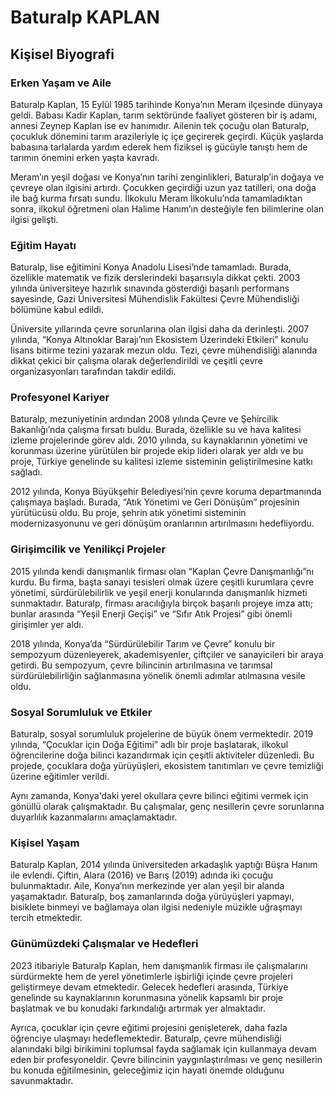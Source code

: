# Baturalp KAPLAN

## Kişisel Biyografi

### Erken Yaşam ve Aile

Baturalp Kaplan, 15 Eylül 1985 tarihinde Konya’nın Meram ilçesinde dünyaya geldi. Babası Kadir Kaplan, tarım sektöründe faaliyet gösteren bir iş adamı, annesi Zeynep Kaplan ise ev hanımıdır. Ailenin tek çocuğu olan Baturalp, çocukluk dönemini tarım arazileriyle iç içe geçirerek geçirdi. Küçük yaşlarda babasına tarlalarda yardım ederek hem fiziksel iş gücüyle tanıştı hem de tarımın önemini erken yaşta kavradı.

Meram’ın yeşil doğası ve Konya’nın tarihi zenginlikleri, Baturalp’in doğaya ve çevreye olan ilgisini artırdı. Çocukken geçirdiği uzun yaz tatilleri, ona doğa ile bağ kurma fırsatı sundu. İlkokulu Meram İlkokulu’nda tamamladıktan sonra, ilkokul öğretmeni olan Halime Hanım’ın desteğiyle fen bilimlerine olan ilgisi gelişti.

### Eğitim Hayatı

Baturalp, lise eğitimini Konya Anadolu Lisesi’nde tamamladı. Burada, özellikle matematik ve fizik derslerindeki başarısıyla dikkat çekti. 2003 yılında üniversiteye hazırlık sınavında gösterdiği başarılı performans sayesinde, Gazi Üniversitesi Mühendislik Fakültesi Çevre Mühendisliği bölümüne kabul edildi.

Üniversite yıllarında çevre sorunlarına olan ilgisi daha da derinleşti. 2007 yılında, “Konya Altınoklar Barajı’nın Ekosistem Üzerindeki Etkileri” konulu lisans bitirme tezini yazarak mezun oldu. Tezi, çevre mühendisliği alanında dikkat çekici bir çalışma olarak değerlendirildi ve çeşitli çevre organizasyonları tarafından takdir edildi.

### Profesyonel Kariyer

Baturalp, mezuniyetinin ardından 2008 yılında Çevre ve Şehircilik Bakanlığı’nda çalışma fırsatı buldu. Burada, özellikle su ve hava kalitesi izleme projelerinde görev aldı. 2010 yılında, su kaynaklarının yönetimi ve korunması üzerine yürütülen bir projede ekip lideri olarak yer aldı ve bu proje, Türkiye genelinde su kalitesi izleme sisteminin geliştirilmesine katkı sağladı.

2012 yılında, Konya Büyükşehir Belediyesi’nin çevre koruma departmanında çalışmaya başladı. Burada, “Atık Yönetimi ve Geri Dönüşüm” projesinin yürütücüsü oldu. Bu proje, şehrin atık yönetimi sisteminin modernizasyonunu ve geri dönüşüm oranlarının artırılmasını hedefliyordu.

### Girişimcilik ve Yenilikçi Projeler

2015 yılında kendi danışmanlık firması olan “Kaplan Çevre Danışmanlığı”nı kurdu. Bu firma, başta sanayi tesisleri olmak üzere çeşitli kurumlara çevre yönetimi, sürdürülebilirlik ve yeşil enerji konularında danışmanlık hizmeti sunmaktadır. Baturalp, firması aracılığıyla birçok başarılı projeye imza attı; bunlar arasında “Yeşil Enerji Geçişi” ve “Sıfır Atık Projesi” gibi önemli girişimler yer aldı.

2018 yılında, Konya’da “Sürdürülebilir Tarım ve Çevre” konulu bir sempozyum düzenleyerek, akademisyenler, çiftçiler ve sanayicileri bir araya getirdi. Bu sempozyum, çevre bilincinin artırılmasına ve tarımsal sürdürülebilirliğin sağlanmasına yönelik önemli adımlar atılmasına vesile oldu.

### Sosyal Sorumluluk ve Etkiler

Baturalp, sosyal sorumluluk projelerine de büyük önem vermektedir. 2019 yılında, “Çocuklar için Doğa Eğitimi” adlı bir proje başlatarak, ilkokul öğrencilerine doğa bilinci kazandırmak için çeşitli aktiviteler düzenledi. Bu projede, çocuklara doğa yürüyüşleri, ekosistem tanıtımları ve çevre temizliği üzerine eğitimler verildi.

Aynı zamanda, Konya'daki yerel okullara çevre bilinci eğitimi vermek için gönüllü olarak çalışmaktadır. Bu çalışmalar, genç nesillerin çevre sorunlarına duyarlılık kazanmalarını amaçlamaktadır.

### Kişisel Yaşam

Baturalp Kaplan, 2014 yılında üniversiteden arkadaşlık yaptığı Büşra Hanım ile evlendi. Çiftin, Alara (2016) ve Barış (2019) adında iki çocuğu bulunmaktadır. Aile, Konya’nın merkezinde yer alan yeşil bir alanda yaşamaktadır. Baturalp, boş zamanlarında doğa yürüyüşleri yapmayı, bisiklete binmeyi ve bağlamaya olan ilgisi nedeniyle müzikle uğraşmayı tercih etmektedir.

### Günümüzdeki Çalışmalar ve Hedefleri

2023 itibariyle Baturalp Kaplan, hem danışmanlık firması ile çalışmalarını sürdürmekte hem de yerel yönetimlerle işbirliği içinde çevre projeleri geliştirmeye devam etmektedir. Gelecek hedefleri arasında, Türkiye genelinde su kaynaklarının korunmasına yönelik kapsamlı bir proje başlatmak ve bu konudaki farkındalığı artırmak yer almaktadır.

Ayrıca, çocuklar için çevre eğitimi projesini genişleterek, daha fazla öğrenciye ulaşmayı hedeflemektedir. Baturalp, çevre mühendisliği alanındaki bilgi birikimini toplumsal fayda sağlamak için kullanmaya devam eden bir profesyoneldir. Çevre bilincinin yaygınlaştırılması ve genç nesillerin bu konuda eğitilmesinin, geleceğimiz için hayati önemde olduğunu savunmaktadır.